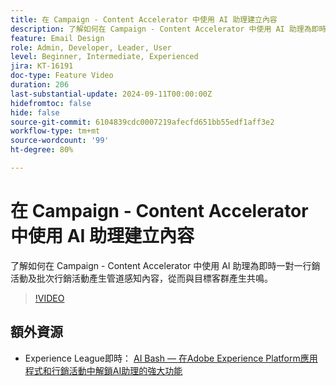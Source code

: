 ```yaml
---
title: 在 Campaign - Content Accelerator 中使用 AI 助理建立內容
description: 了解如何在 Campaign - Content Accelerator 中使用 AI 助理為即時一對一行銷活動及批次行銷活動產生管道感知內容，從而與目標客群產生共鳴。
feature: Email Design
role: Admin, Developer, Leader, User
level: Beginner, Intermediate, Experienced
jira: KT-16191
doc-type: Feature Video
duration: 206
last-substantial-update: 2024-09-11T00:00:00Z
hidefromtoc: false
hide: false
source-git-commit: 6104839cdc0007219afecfd651bb55edf1aff3e2
workflow-type: tm+mt
source-wordcount: '99'
ht-degree: 80%

---
```



# 在 Campaign - Content Accelerator 中使用 AI 助理建立內容

了解如何在 Campaign - Content Accelerator 中使用 AI 助理為即時一對一行銷活動及批次行銷活動產生管道感知內容，從而與目標客群產生共鳴。

>[!VIDEO](https://video.tv.adobe.com/v/3433569/?learn=on)

## 額外資源

* Experience League即時： [AI Bash — 在Adobe Experience Platform應用程式和行銷活動中解鎖AI助理的強大功能](https://experienceleague.adobe.com/en/docs/events/experience-league-live-recordings/episodes/exl-live-episode-09-26-24)
